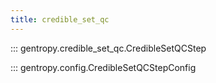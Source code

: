 ```yaml
---
title: credible_set_qc
---
```


::: gentropy.credible_set_qc.CredibleSetQCStep

::: gentropy.config.CredibleSetQCStepConfig
